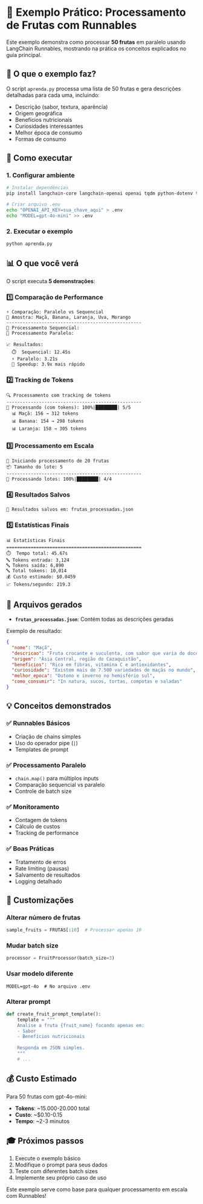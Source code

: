 # 🍎 Exemplo Prático: Processamento de Frutas com Runnables

Este exemplo demonstra como processar **50 frutas** em paralelo usando LangChain Runnables, mostrando na prática os conceitos explicados no guia principal.

## 🎯 O que o exemplo faz?

O script `aprenda.py` processa uma lista de 50 frutas e gera descrições detalhadas para cada uma, incluindo:
- Descrição (sabor, textura, aparência)
- Origem geográfica
- Benefícios nutricionais
- Curiosidades interessantes
- Melhor época de consumo
- Formas de consumo

## 🚀 Como executar

### 1. Configurar ambiente

```bash
# Instalar dependências
pip install langchain-core langchain-openai openai tqdm python-dotenv tiktoken

# Criar arquivo .env
echo "OPENAI_API_KEY=sua_chave_aqui" > .env
echo "MODEL=gpt-4o-mini" >> .env
```

### 2. Executar o exemplo

```bash
python aprenda.py
```

## 📊 O que você verá

O script executa **5 demonstrações**:

### 1️⃣ **Comparação de Performance**
```
⚡ Comparação: Paralelo vs Sequencial
📝 Amostra: Maçã, Banana, Laranja, Uva, Morango
--------------------------------------------------
🐌 Processamento Sequencial:
🚀 Processamento Paralelo:

📈 Resultados:
  ⏱️  Sequencial: 12.45s
  ⚡ Paralelo: 3.21s
  🎯 Speedup: 3.9x mais rápido
```

### 2️⃣ **Tracking de Tokens**
```
🔍 Processamento com tracking de tokens
--------------------------------------------------
🍓 Processando (com tokens): 100%|████████| 5/5
  📊 Maçã: 156 → 312 tokens
  📊 Banana: 154 → 298 tokens
  📊 Laranja: 158 → 305 tokens
```

### 3️⃣ **Processamento em Escala**
```
🍎 Iniciando processamento de 20 frutas
📦 Tamanho do lote: 5
--------------------------------------------------
🔄 Processando lotes: 100%|████████| 4/4
```

### 4️⃣ **Resultados Salvos**
```
💾 Resultados salvos em: frutas_processadas.json
```

### 5️⃣ **Estatísticas Finais**
```
📊 Estatísticas Finais
==================================================
⏱️  Tempo total: 45.67s
🔤 Tokens entrada: 3,124
🔤 Tokens saída: 6,890
🔤 Total tokens: 10,014
💰 Custo estimado: $0.0459
📈 Tokens/segundo: 219.3
```

## 📁 Arquivos gerados

- **`frutas_processadas.json`**: Contém todas as descrições geradas

Exemplo de resultado:
```json
{
  "nome": "Maçã",
  "descricao": "Fruta crocante e suculenta, com sabor que varia do doce ao levemente ácido...",
  "origem": "Ásia Central, região do Cazaquistão",
  "beneficios": "Rica em fibras, vitamina C e antioxidantes",
  "curiosidade": "Existem mais de 7.500 variedades de maçãs no mundo",
  "melhor_epoca": "Outono e inverno no hemisfério sul",
  "como_consumir": "In natura, sucos, tortas, compotas e saladas"
}
```

## 💡 Conceitos demonstrados

### ✅ **Runnables Básicos**
- Criação de chains simples
- Uso do operador pipe (`|`)
- Templates de prompt

### ✅ **Processamento Paralelo**
- `chain.map()` para múltiplos inputs
- Comparação sequencial vs paralelo
- Controle de batch size

### ✅ **Monitoramento**
- Contagem de tokens
- Cálculo de custos
- Tracking de performance

### ✅ **Boas Práticas**
- Tratamento de erros
- Rate limiting (pausas)
- Salvamento de resultados
- Logging detalhado

## 🔧 Customizações

### Alterar número de frutas
```python
sample_fruits = FRUTAS[:10]  # Processar apenas 10
```

### Mudar batch size
```python
processor = FruitProcessor(batch_size=3)
```

### Usar modelo diferente
```env
MODEL=gpt-4o  # No arquivo .env
```

### Alterar prompt
```python
def create_fruit_prompt_template():
    template = """
    Analise a fruta {fruit_name} focando apenas em:
    - Sabor
    - Benefícios nutricionais
    
    Responda em JSON simples.
    """
    # ...
```

## 💰 Custo Estimado

Para 50 frutas com gpt-4o-mini:
- **Tokens**: ~15.000-20.000 total
- **Custo**: ~$0.10-0.15
- **Tempo**: ~2-3 minutos

## 🎓 Próximos passos

1. Execute o exemplo básico
2. Modifique o prompt para seus dados
3. Teste com diferentes batch sizes
4. Implemente seu próprio caso de uso

Este exemplo serve como base para qualquer processamento em escala com Runnables! 